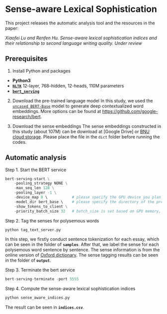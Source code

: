# Sense-aware Lexical Sophistication

This project releases the automatic analysis tool and the resources in the paper:

<em>Xiaofei Lu and Renfen Hu. Sense-aware lexical sophistication indices and their relationship to second language writing quality. Under review</em>

## Prerequisites

1. Install Python and packages
*   **Python3**
*   **[`NLTK`](http://www.nltk.org/install.html)**
    12-layer, 768-hidden, 12-heads, 110M parameters
*   **[`bert_serving`](https://pypi.org/project/bert-serving-server/)**

2. Download the pre-trained language model
In this study, we used the [`uncased BERT-Base`](https://storage.googleapis.com/bert_models/2018_10_18/uncased_L-12_H-768_A-12.zip) model to generate deep contextualized word embeddings. More options can be found at https://github.com/google-research/bert.

3. Download the sense embeddings
The sense embeddings constructed in this study (about 107M) can be download at [Google Drive] or [BNU cloud storage](https://pan.bnu.edu.cn/l/yo7MZF).
Please place the file in the `dict` folder before running the codes.

## Automatic analysis 

Step 1. Start the BERT service
```python
bert-serving-start \
    -pooling_strategy NONE \
    -max_seq_len 128 \
    -pooling_layer -1 \
    -device_map 0 \           # please specify the GPU device you plan to use
    -model_dir bert_base \    # please specify the directory of the pre-trained BERT model
    -show_tokens_to_client \
    -priority_batch_size 32   # batch_size is set based on GPU memory, in our study we use the Nvidia 1080ti with 11G memory
```

Step 2. Tag the senses for polysemous words

```python
python tag_text_server.py
```
In this step, we firstly conduct sentence tokenization for each essay, which can be seen in the folder of **`samples`**. After that, we label the sense for each polysemous word sentence by sentence. The sense information is from the online version of [Oxford dictionary](https://www.lexico.com/).
The sense tagging results can be seen in the folder of **`output`**.

Step 3. Terminate the bert service
```python
bert-serving-terminate -port 5555
```

Step 4. Compute the sense-aware lexical sophistication indices

```python
python sense_aware_indices.py
```
The result can be seen in **`indices.csv`**.
